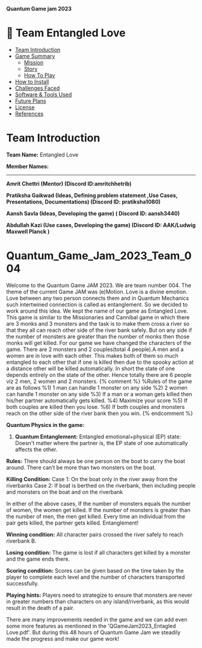 **Quantum Game jam 2023**

# :space_invader: Team Entangled Love

- [Team Introduction](#team-introduction)
- [Game Summary](#game-summary)
  - [Mission](#mission)
  - [Story](#story)
  - [How To Play](#how-to-play)
- [How to Install](#how-to-install)
- [Challenges Faced](#challenges-faced)
- [Software & Tools Used](#software--tools-used)
- [Future Plans](#future-plans)
- [License](#license)
- [References](#references)

# Team Introduction
**Team Name:** Entangled Love





****Member Names:****

------------
**Amrit Chettri (Mentor) (Discord ID:amritchhetrib)**

**Pratiksha Gaikwad (Ideas, Defining problem statement ,Use Cases, Presentations, Documentations) (Discord ID: pratiksha1080)**

**Aansh Savla (Ideas, Developing the game) ( Discord ID: aansh3440)**

**Abdullah Kazi (Use cases, Developing the game) (Discord ID: AAK/Ludwig Maxwell Planck  )**










# Quantum_Game_Jam_2023_Team_004
Welcome to the Quantum Game JAM 2023. We are team number 004. The theme of the current Game JAM was (e)Motion. Love is a divine emotion. Love between any two person connects them and in Quantum Mechanics such intertwined
connection is called as entanglement. So we decided to work around this idea. We kept the name of our game as Entangled Love. This game is similar to the Missionaries and Cannibal game in which there are 3 monks and 3 monsters 
and the task is to make them cross a river so that they all can reach other side of the river bank safely. But on any side if the number of monsters are greater than the number of monks then those monks will get killed. 
For our game we have changed the characters of the game. There are 2 monsters and 2 couples(total 4 people).A men and a women are in love with each other. This makes both of them so much entangled to each other that if one is killed 
then due to the spooky action at a distance other will be killed automatically. In short the state of one depends entirely on the state of the other. Hence totally there are 6 people viz 2 men, 2 women and 2 monsters.
{% comment %} 
%Rules of the game are as follows
%1) 1 man can handle 1 monster on any side
%2) 2 women can handle 1 monster on any side
%3) If a man or a woman gets killed then his/her partner automatically gets killed.
%4) Maximize your score
%5) If both couples are killed then you lose.
%6) If both couples and monsters reach on the other side of the river bank then you win.
{% endcomment %}

**Quantum Physics in the game:**    
1) **Quantum Entanglement:** Entangled emotional+physical (EP) state: Doesn't matter where the partner is, the EP state of one automatically affects the other.    

**Rules:**
There should always be one person on the boat to carry the boat around.
There can’t be more than two monsters on the boat.

**Killing Condition:** 
Case 1: On the boat only in the river away from the riverbanks
Case 2: If boat is berthed on the riverbank, then including people and monsters on the boat and on the riverbank 

In either of the above cases,
If the number of monsters equals the number of women, the women get killed.
If the number of monsters is greater than the number of men, the men get killed.
Every time an individual from the pair gets killed, the partner gets killed. Entanglement!

 
**Winning condition:** 
All character pairs crossed the river safely to reach riverbank B.

**Losing condition:**
The game is lost if all characters get killed by a monster and the game ends there.

**Scoring condition:**
Scores can be given based on the time taken by the player to complete each level and the number of characters transported successfully.

**Playing hints:**
Players need to strategize to ensure that monsters are never in greater numbers than characters on any island/riverbank, as this would result in the death of a pair.


There are many improvements needed in the game and we can add even some more features as mentioned in the 'QGameJam2023_Entagled Love.pdf'. But during this 48 hours of Quantum Game Jam we steadily made the progress and make our game work!  
